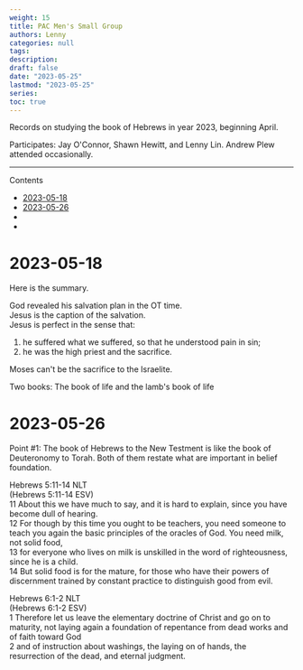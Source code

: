 ```yaml
---
weight: 15
title: PAC Men's Small Group
authors: Lenny
categories: null
tags: 
description: 
draft: false
date: "2023-05-25"
lastmod: "2023-05-25"
series:
toc: true
---
```


Records on studying the book of Hebrews in year 2023, beginning April.

Participates: Jay O'Connor, Shawn Hewitt, and Lenny Lin. Andrew Plew attended occasionally.

<!--more-->
---

<div id="toc_container">
<p class="toc_title">Contents</p>
<ul class="toc_list">
  <li><a href="#Header_1">2023-05-18</a></li>
  <li><a href="#Header_2">2023-05-26</a></li>
  <li><a href="#Header_3"></a></li>
  <li><a href="#Header_4"></a></li>
</ul>
</div>

<h1 id="Header_1"><span class = "overline">2023-05-18</span></h1>
Here is the summary.  

God revealed his salvation plan in the OT time.  
Jesus is the caption of the salvation.  
Jesus is perfect in the sense that:  
1) he suffered what we suffered, so that he understood pain in sin;  
2) he was the high priest and the sacrifice.

Moses can't be the sacrifice to the Israelite.  

Two books: The book of life and the lamb's book of life

<h1 id="Header_2"><span class = "overline">2023-05-26</span></h1>

Point #1: The book of Hebrews to the New Testment is like the book of Deuteronomy to Torah.  Both of them restate what are important in belief foundation.

Hebrews 5:11-14 NLT  
(Hebrews 5:11-14 ESV)  
11 About this we have much to say, and it is hard to explain, since you have become dull of hearing.   
12 For though by this time you ought to be teachers, you need someone to teach you again the basic principles of the oracles of God. You need milk, not solid food,   
13 for everyone who lives on milk is unskilled in the word of righteousness, since he is a child.   
14 But solid food is for the mature, for those who have their powers of discernment trained by constant practice to distinguish good from evil.


Hebrews 6:1-2 NLT    
(Hebrews 6:1-2 ESV)  
1 Therefore let us leave the elementary doctrine of Christ and go on to maturity, not laying again a foundation of repentance from dead works and of faith toward God  
2 and of instruction about washings, the laying on of hands, the resurrection of the dead, and eternal judgment.  